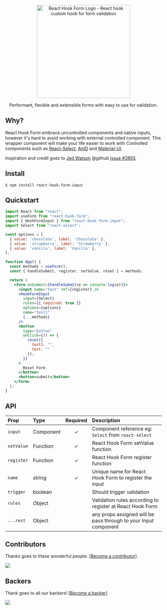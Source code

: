 <div align="center">
    <p align="center">
        <a href="https://react-hook-form.com" title="React Hook Form - Simple React forms validation">
            <img src="https://raw.githubusercontent.com/bluebill1049/react-hook-form/master/website/logo.png" alt="React Hook Form Logo - React hook custom hook for form validation" width="300px" />
        </a>
    </p>
</div>

<p align="center">Performant, flexible and extensible forms with easy to use for validation.</p>

## Why?
React Hook Form embrace uncontrolled components and native inputs, however it's hard to avoid working with external controlled component. This wrapper component will make your life easier to work with Controlled components such as <a href="https://github.com/JedWatson/react-select">React-Select</a>, <a href="https://github.com/ant-design/ant-design">AntD</a> and <a href="https://material-ui.com/">Material-UI</a>.

Inspiration and credit goes to <a href="https://github.com/JedWatson">Jed Watson</a> @github <a href="https://github.com/JedWatson/react-select/issues/3855">issue #3855</a>.

## Install

    $ npm install react-hook-form-input

## Quickstart

```jsx
import React from "react";
import useForm from "react-hook-form";
import { HookFormInput } from "react-hook-form-input";
import Select from "react-select";

const options = [
  { value: 'chocolate', label: 'Chocolate' },
  { value: 'strawberry', label: 'Strawberry' },
  { value: 'vanilla', label: 'Vanilla' },
];

function App() {
  const methods = useForm();
  const { handleSubmit, register, setValue, reset } = methods;

  return (
    <form onSubmit={handleSubmit(e => console.log(e))}>
      <input name="test" ref={register} />
      <HookFormInput
        input={Select}
        rules={{ required: true }}
        options={options}
        name="test1"
        {...methods}
      />
      <button
        type="button"
        onClick={() => {
          reset({
            test1: "",
            test: ""
          });
        }}
      >
        Reset Form
      </button>
      <button>submit</button>
    </form>
  );
}

```

## API

| Prop       | Type      | Required | Description                                                     |
| :--------- | :-------- | :------: | :-------------------------------------------------------------- |
| `input`    | Component |    ✓     | Component reference eg: `Select` from `react-select`            |
| `setValue` | Function  |    ✓     | React Hook Form setValue function                               |
| `register` | Function  |    ✓     | React Hook Form register function                               |
| `name`     | string    |    ✓     | Unique name for React Hook Form to register the input           |
| `trigger`  | boolean   |          | Should trigger validation                                       |
| `rules`    | Object    |          | Validation rules according to register at React Hook Form       |
| `...rest`  | Object    |          | any props assigned will be pass through to your Input component |

## Contributors

Thanks goes to these wonderful people. [[Become a contributor](CONTRIBUTING.md)].

<a href="https://github.com/react-hook-form/react-hook-form/graphs/contributors">
    <img src="https://opencollective.com/react-hook-form/contributors.svg?width=950" />
</a>

## Backers

Thank goes to all our backers! [[Become a backer](https://opencollective.com/react-hook-form#backer)].

<a href="https://opencollective.com/react-hook-form#backers">
    <img src="https://opencollective.com/react-hook-form/backers.svg?width=950" />
</a>
